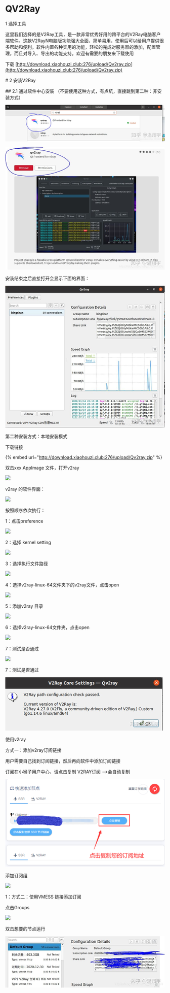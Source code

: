 # QV2Ray

&#x20;1 选择工具

这里我们选择的是V2Ray工具，是一款非常优秀好用的跨平台的V2Ray电脑客户端软件。这款V2RayN电脑版功能强大全面，简单易用，使用后可以给用户提供很多帮助和便利。软件内置各种实用的功能，轻松的完成对服务器的添加，配置管理，而且对导入、导出的功能支持。欢迎有需要的朋友来下载使用

下载  [http://download.xiaohouzi.club:276/upload/Qv2ray.zip](http://download.xiaohouzi.club:276/upload/Qv2ray.zip)

\# 2 安装V2Ray

\## 2.1 通过软件中心安装 （不要使用这种方式，有点坑，直接跳到第二种：非安装方式）

![](<../.gitbook/assets/01 (1).jpg>)

![](<../.gitbook/assets/02 (2).jpg>)

安装结束之后直接打开会显示下面的界面：

![](<../.gitbook/assets/03 (1).jpg>)

第二种安装方式：本地安装模式

下载链接

{% embed url="http://download.xiaohouzi.club:276/upload/Qv2ray.zip" %}

双击xxx.AppImage 文件，打开v2ray

![](../.gitbook/assets/v2-f06ad37cdbabb4ad81ce7929ffab5e6d\_1440w.jpg)



v2ray 的软件界面：

![](../.gitbook/assets/v2-8325619c6a8705b4a3e0a2eda1874b91\_1440w.jpg)

按照顺序依次执行：

1：点击preference

![](../.gitbook/assets/v2-c3f5628f86b3594bcd488b0f70d7b464\_1440w.jpg)

2：选择 kernel setting

![](../.gitbook/assets/v2-317e1d730ee627054be8352aad86db73\_1440w.png)

3：选择执行文件路径

![](../.gitbook/assets/v2-1f6b6899a3f6f82dc4245dfbcb74d460\_1440w.jpg)

4：选择v2ray-linux-64文件夹下的v2ray文件，点击open

![](../.gitbook/assets/v2-9c5f9787e0785a0c78953f4f56bdf5c5\_1440w.jpg)

5：添加v2ray 目录

![](../.gitbook/assets/v2-b99c754c72c73e116144f20fb8dc63f1\_1440w.jpg)

6：选择v2ray-linux-64文件夹，点击open

![](../.gitbook/assets/v2-ac4a2fc4b271a26c016889526076317f\_1440w.jpg)

7：测试是否通过

![](../.gitbook/assets/v2-9226505be22333bd19d7f8dfc9f9c560\_1440w.jpg)

7：测试是否通过

![](../.gitbook/assets/55-.jpg)



使用v2ray

方式一：添加v2ray订阅链接

用户需要自己找到订阅链接，然后再向软件中添加订阅链接

订阅在小猴子用户中心，请点击复制 V2RAY订阅 -->会自动复制

![](../.gitbook/assets/qq-tu-pian-202006101142284.png)

添加订阅组

![](../.gitbook/assets/v2-4fe669ab955ef20e217c7e756c409c61\_1440w.jpg)



1：方式二：使用VMESS 链接添加订阅

点击Groups

![](../.gitbook/assets/v2-a680cb3ab426e99c520bb01aa4a9b008\_1440w.jpg)



双击想要的节点运行

![](../.gitbook/assets/qwe.jpg)
